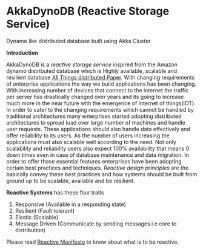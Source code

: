 AkkaDynoDB (Reactive Storage Service)
==========================================================

Dynamo like distributed database built using Akka Cluster

**Introduction**

AkkaDynoDB is a _reactive_ _storage_ _service_ inspired from the Amazon dynamo distributed database
which is Highly available, scalable and resilient database [All Things distributed Paper](http://www.allthingsdistributed.com/files/amazon-dynamo-sosp2007.pdf).
With changing requirements of enterprise applications the way we build applications has been changing. With increasing number of
devices that connect to the internet the traffic per server has drastically changed over years and its going to increase much more in the
near future with the emergence of Internet of things(IOT). In order to cater to the changing requirements which cannot be handled by traditional architectures
many enterprises started adopting distributed architectures to spread load over large number of machines and handle user requests. These applications should also
handle data effectively and offer reliability to its users. As the number of users increasing the applications must also scalable well 
according to the need. Not only scalability and reliability users also expect 100% availability that means 0 down times even in case of 
database maintenance and data migration. In order to offer these essential features enterprises have been adopting certain best practices and techniques.
_Reactive_ _design_ _principles_ are the basically convey these best practices and how systems should be built from ground up to be scalable,
available and be resilient.
 
**Reactive Systems** has these four traits
1. Responsive     (Available in a responding state)
2. Resilient      (Fault tolerant)
3. Elastic        (Scalable)
4. Message Driven (Communicate by sending messages i.e core to distribution)

Please read [Reactive Manifesto](http://www.reactivemanifesto.org/) to know about what is to be reactive.
 